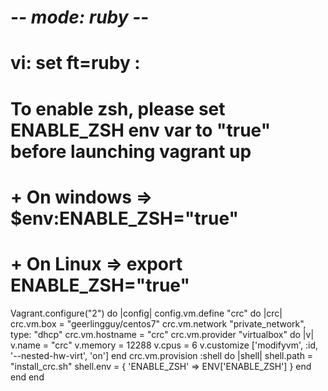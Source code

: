 
 # -*- mode: ruby -*-
 # vi: set ft=ruby :
 # To enable zsh, please set ENABLE_ZSH env var to "true" before launching vagrant up 
 #   + On windows => $env:ENABLE_ZSH="true"
 #   + On Linux  => export ENABLE_ZSH="true"

Vagrant.configure("2") do |config|
  config.vm.define "crc" do |crc|
    crc.vm.box = "geerlingguy/centos7"
    crc.vm.network "private_network", type: "dhcp"
    crc.vm.hostname = "crc"
    crc.vm.provider "virtualbox" do |v|
      v.name = "crc"
      v.memory = 12288
      v.cpus = 6
	  v.customize ['modifyvm', :id, '--nested-hw-virt', 'on']
    end
    crc.vm.provision :shell do |shell|
      shell.path = "install_crc.sh"
      shell.env = { 'ENABLE_ZSH' => ENV['ENABLE_ZSH'] }
    end
  end
end